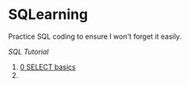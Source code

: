 # SQLearning
Practice SQL coding to ensure I won't forget it easily.

*SQL Tutorial*
1. [0 SELECT basics](https://github.com/sokqi918/SQLearning/blob/main/SQL%20coding/0%20SELECT%20basics.sql)
2. 
